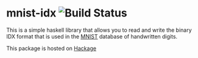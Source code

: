 # mnist-idx ![Build Status](https://travis-ci.org/kryoxide/mnist-idx.svg?branch=master)

This is a simple haskell library that allows you to read
and write the binary IDX format that is used in the
[MNIST](http://yann.lecun.com/exdb/mnist/) database of handwritten digits.

This package is hosted on [Hackage](https://hackage.haskell.org/package/mnist-idx)

